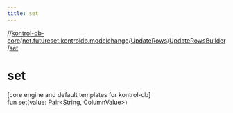 ```yaml
---
title: set
---
```

//[kontrol-db-core](../../../../index.html)/[net.futureset.kontroldb.modelchange](../../index.html)/[UpdateRows](../index.html)/[UpdateRowsBuilder](index.html)/[set](set.html)



# set



[core engine and default templates for kontrol-db]\
fun [set](set.html)(value: [Pair](https://kotlinlang.org/api/latest/jvm/stdlib/kotlin/-pair/index.html)&lt;[String](https://kotlinlang.org/api/latest/jvm/stdlib/kotlin/-string/index.html), ColumnValue&gt;)




